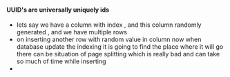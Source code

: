 #### UUID's are universally uniquely ids 
- lets say we have a column with index , and this column randomly generated , and we have multiple rows
- on inserting another row with random value in column now when database update the indexing it is going to find the place where it will go there can be situation of page splitting which is really bad and can take so much of time while inserting
- 
